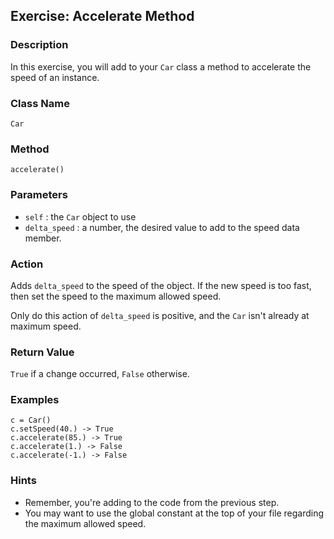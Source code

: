 Exercise: Accelerate Method
-------------------------

### Description

In this exercise, you will add to your `Car` class
a method to accelerate the speed of an instance.

### Class Name

`Car`

### Method

`accelerate()`

### Parameters

* `self` : the `Car` object to use
* `delta_speed` : a number, the desired value to add to the speed data member.

### Action

Adds `delta_speed` to the speed of the object.  If the
new speed is too fast, then set the speed to the
maximum allowed speed.

Only do this action of `delta_speed` is positive, and
the `Car` isn't already at maximum speed.

### Return Value

`True` if a change occurred, `False` otherwise.

### Examples

    c = Car()
    c.setSpeed(40.) -> True
    c.accelerate(85.) -> True
    c.accelerate(1.) -> False
    c.accelerate(-1.) -> False

### Hints

- Remember, you're adding to the code from the previous step.
- You may want to use the global constant at the top of your file
  regarding the maximum allowed speed.
